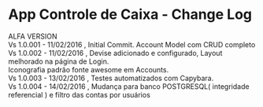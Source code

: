 # App Controle de Caixa - Change Log

ALFA VERSION <br>
  Vs 1.0.001 - 11/02/2016 , Initial Commit. Account Model com CRUD completo<br>
  Vs 1.0.002 - 11/02/2016 , Devise adicionado e configurado, Layout melhorado na página de Login.<br>
                            Iconografia padrão fonte awesome em Accounts.<br>
  Vs 1.0.003 - 13/02/2016 , Testes automatizados com Capybara.<br>
  Vs 1.0.004 - 14/02/2016 , Mudança para banco POSTGRESQL( integridade referencial ) e filtro das contas por usuários<br>
                            
